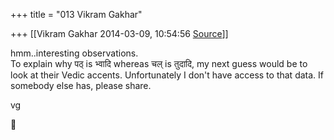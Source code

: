 +++
title = "013 Vikram Gakhar"

+++
[[Vikram Gakhar	2014-03-09, 10:54:56 [Source](https://groups.google.com/g/samskrita/c/nsg8deJx7hQ)]]



hmm..interesting observations.  
To explain why पठ् is भ्वादि whereas चल् is तुदादि, my next guess would be to look at their Vedic accents. Unfortunately I don't have access to that data. If somebody else has, please share.  
  
vg



